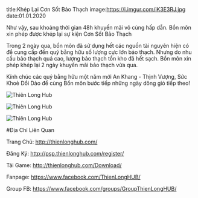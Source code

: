title:Khép Lại Cơn Sốt Bảo Thạch
image:https://i.imgur.com/iK3E3RJ.jpg
date:01.01.2020

Như vậy, sau khoảng thời gian 48h khuyến mãi vô cùng hấp dẫn. Bổn môn xin phép được khép lại sự kiện Cơn Sốt Bảo Thạch

Trong 2 ngày qua, bổn môn đã sử dụng hết các nguồn tài nguyên hiện có để cung cấp đến quý bằng hữu số lượng cực lớn bảo thạch. Nhưng do nhu cầu bảo thạch quá cao, lượng bảo thạch tồn kho đã hết sạch. Bổn môn xin phép khép lại 2 ngày khuyến mãi bảo thạch vừa qua.

Kính chúc các quý bằng hữu một năm mới An Khang - Thịnh Vượng, Sức Khoẻ Dồi Dào để cùng Bổn môn bước tiếp những ngày dông gió tiếp theo!


![Thiên Long Hub](https://i.imgur.com/R3MiA7d.jpg)

![Thiên Long Hub](https://i.imgur.com/dLpaY7w.jpg)

![Thiên Long Hub](https://i.imgur.com/oxAdGXu.jpg)



#Địa Chỉ Liên Quan

Trang Chủ: http://thienlonghub.com/

Đăng Ký: http://psp.thienlonghub.com/register/

Tải Game: http://thienlonghub.com/Download/

Fanpage: https://www.facebook.com/ThienLongHUB/

Group FB: https://www.facebook.com/groups/GroupThienLongHUB/
